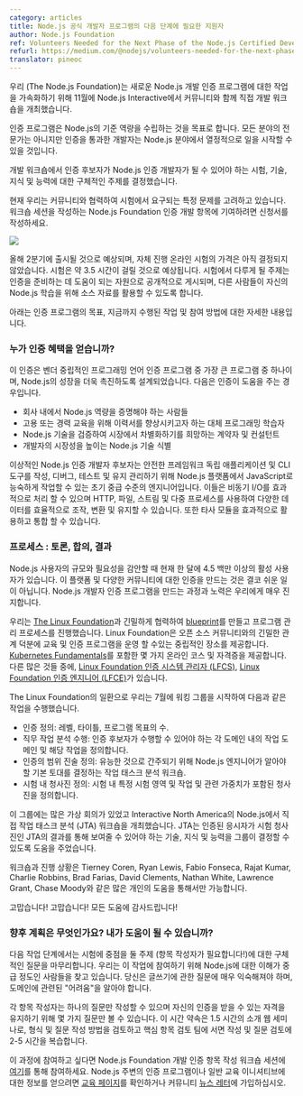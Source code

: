```yaml
---
category: articles
title: Node.js 공식 개발자 프로그램의 다음 단계에 필요한 지원자
author: Node.js Foundation
ref: Volunteers Needed for the Next Phase of the Node.js Certified Developer Program
refurl: https://medium.com/@nodejs/volunteers-needed-for-the-next-phase-of-the-node-js-certified-developer-program-eeb631effc49#.tzasgab43
translator: pineoc
---
```

<!--
We (The Node.js Foundation) held an in-person development workshop with the community at Node.js Interactive in November to accelerate work on the new Node.js Certified Developer program.
-->
우리 (The Node.js Foundation)는 새로운 Node.js 개발 인증 프로그램에 대한 작업을 가속화하기 위해 11월에 Node.js Interactive에서 커뮤니티와 함께 직접 개발 워크숍을 개최했습니다.

<!--
The certification program aims to establish a baseline competency in Node.js. While not an expert in all areas, developers who pass the certification will be able to hit the ground running with Node.js.
-->
인증 프로그램은 Node.js의 기준 역량을 수립하는 것을 목표로 합니다. 모든 분야의 전문가는 아니지만 인증을 통과한 개발자는 Node.js 분야에서 열정적으로 일을 시작할 수 있을 것입니다.

<!--
In the in-person development workshop, those involved in the program determined specific topics for the exam and the skills, knowledge and abilities a certified candidate should be able to demonstrate to become a Node.js Certified Developer.
-->
개발 워크숍에서 인증 후보자가 Node.js 인증 개발자가 될 수 있어야 하는 시험, 기술, 지식 및 능력에 대한 구체적인 주제를 결정했습니다.

<!--
Currently we are working with the community to determine specific questions that will be asked on the exam. To contribute to the Node.js Foundation Certification Development Item Writing Workshop Sessions, fill out this application.
-->
현재 우리는 커뮤니티와 협력하여 시험에서 요구되는 특정 문제를 고려하고 있습니다. 워크숍 세션을 작성하는 Node.js Foundation 인증 개발 항목에 기여하려면 신청서를 작성하세요.

![](https://cdn-images-1.medium.com/max/800/1*42wGvCqcxEx2UO2g6OFZyw.jpeg)

<!--
Expected to launch in Q2 this year, pricing for the self-paced, online exam is still to be determined. The exam is expected to take about 3.5 hours. The topics that will be covered on the exam will be published publically as will resources to help prepare for the certification, allowing others to leverage the source materials for their own Node.js learning.
-->
올해 2분기에 출시될 것으로 예상되며, 자체 진행 온라인 시험의 가격은 아직 결정되지 않았습니다. 시험은 약 3.5 시간이 걸릴 것으로 예상됩니다. 시험에서 다루게 될 주제는 인증을 준비하는 데 도움이 되는 자원으로 공개적으로 게시되며, 다른 사람들이 자신의 Node.js 학습을 위해 소스 자료를 활용할 수 있도록 합니다.

<!--
Below are more details on the goals for the certification program, work that has been done so far and how you can get involved.
-->
아래는 인증 프로그램의 목표, 지금까지 수행된 작업 및 참여 방법에 대한 자세한 내용입니다.

<!--
### Who Benefits from the Certification?
-->
### 누가 인증 혜택을 얻습니까?

<!--
This certification will be one of the biggest vendor-neutral programming language certification programs available and is designed to propel Node.js growth even further. It is intended to help:
- People who need to prove Node.js competency within a company
- Alternative programming learners eager to boost their resume for hiring or career training
- Contractors and consultants hoping to verify their Node.js skills to differentiate themselves in the market
- Identify Node.js skills that will make developers more marketable
-->
이 인증은 벤더 중립적인 프로그래밍 언어 인증 프로그램 중 가장 큰 프로그램 중 하나이며, Node.js의 성장을 더욱 촉진하도록 설계되었습니다. 다음은 인증이 도움을 주는 경우입니다.
- 회사 내에서 Node.js 역량을 증명해야 하는 사람들
- 고용 또는 경력 교육을 위해 이력서를 향상시키고자 하는 대체 프로그래밍 학습자
- Node.js 기술을 검증하여 시장에서 차별화하기를 희망하는 계약자 및 컨설턴트
- 개발자의 시장성을 높이는 Node.js 기술 식별

<!--
Ideal Node.js Certified Developer candidates are early intermediate-level engineers who can already work proficiently in JavaScript with the Node.js platform to build, debug, test and maintain secure framework-independent applications and CLI tools. They are capable of handling asynchronous I/O effectively and can efficiently manipulate, transform and persist various data using HTTP, files, streams, and multiple processes. They can also leverage and integrate 3rd party modules effectively.
-->
이상적인 Node.js 인증 개발자 후보자는 안전한 프레임워크 독립 애플리케이션 및 CLI 도구를 작성, 디버그, 테스트 및 유지 관리하기 위해 Node.js 플랫폼에서 JavaScript로 능숙하게 작업할 수 있는 초기 중급 수준의 엔지니어입니다. 이들은 비동기 I/O를 효과적으로 처리 할 수 있으며 HTTP, 파일, 스트림 및 다중 프로세스를 사용하여 다양한 데이터를 효율적으로 조작, 변환 및 유지할 수 있습니다. 또한 타사 모듈을 효과적으로 활용하고 통합 할 수 있습니다.

<!--
### The Process: Debate, Consensus, Outcome
-->
### 프로세스 : 토론, 합의, 결과

<!--
Given the size and needs of Node.js users — there are currently more than 4.5 million active users per month — creating a certification for this platform and diverse community is no small feat. The process and effort in creating the Node.js Certified Developer program is something that we have taken very seriously.
-->
Node.js 사용자의 규모와 필요성을 감안할 때 현재 한 달에 4.5 백만 이상의 활성 사용자가 있습니다. 이 플랫폼 및 다양한 커뮤니티에 대한 인증을 만드는 것은 결코 쉬운 일이 아닙니다. Node.js 개발자 인증 프로그램을 만드는 과정과 노력은 우리에게 매우 진지합니다.

<!--
We worked closely with [The Linux Foundation](https://training.linuxfoundation.org/certification/why-certify-with-us) to create the [blueprint](https://github.com/nodejs/education/blob/master/certification.md#nodejs-certified-developer) and process for administering the program. The Linux Foundation offers a neutral home for running training and certification programs, thanks to its close involvement with the open source community. It offers several online courses and certifications, including [Kubernetes Fundamentals](https://training.linuxfoundation.org/linux-courses/system-administration-training/kubernetes-fundamentals); [Linux Foundation Certified System Administrator (LFCS)](https://training.linuxfoundation.org/certification/lfcs); [Linux Foundation Certified Engineer (LFCE)](https://training.linuxfoundation.org/certification/lfce); among many others.
-->
우리는 [The Linux Foundation](https://training.linuxfoundation.org/certification/why-certify-with-us)과 긴밀하게 협력하여 [blueprint](https://github.com/nodejs/education/blob/master/certification.md#nodejs-certified-developer)를 만들고 프로그램 관리 프로세스를 진행했습니다. Linux Foundation은 오픈 소스 커뮤니티와의 긴밀한 관계 덕분에 교육 및 인증 프로그램을 운영 할 수있는 중립적인 장소를 제공합니다. [Kubernetes Fundamentals](https://training.linuxfoundation.org/linux-courses/system-administration-training/kubernetes-fundamentals)를 포함한 몇 가지 온라인 코스 및 자격증을 제공합니다. 다른 많은 것들 중에, [Linux Foundation 인증 시스템 관리자 (LFCS)](https://training.linuxfoundation.org/certification/lfcs), [Linux Foundation 인증 엔지니어 (LFCE)](https://training.linuxfoundation.org/certification/lfce)가 있습니다.

<!--
As part of its work with The Linux Foundation, we launched a working group in July to:
-->
The Linux Foundation의 일환으로 우리는 7월에 워킹 그룹을 시작하여 다음과 같은 작업을 수행했습니다.

<!--
- Define Certification(s): the number of levels, titles, program goals;
- Conduct Job Task Analysis: to define the domains of work and corresponding task within each domain a certification candidate should be able to perform.
- Define Scope Statement of Certification: Job Task Analysis workshop to determine the basic underpinnings of what a Node.js Engineer needs to know in order to be considered competent;
- Define the Exam Blueprint: containing the specific exams domains and tasks and their relevant weight within the exam.
-->
- 인증 정의: 레벨, 타이틀, 프로그램 목표의 수.
- 직무 작업 분석 수행: 인증 후보자가 수행할 수 있어야 하는 각 도메인 내의 작업 도메인 및 해당 작업을 정의합니다.
- 인증의 범위 진술 정의: 유능한 것으로 간주되기 위해 Node.js 엔지니어가 알아야 할 기본 토대를 결정하는 작업 태스크 분석 워크숍.
- 시험 내 청사진 정의: 시험 내 특정 시험 영역 및 작업 및 관련 가중치가 포함된 청사진을 정의합니다.

<!--
This group has had many virtual meetings and held an in-person Job Task Analysis (JTA) workshop at Node.js Interactive North America. The JTA helped the group determine the skills, knowledge and abilities a certified candidate should be able to demonstrate with the outcome of the JTA being an exam blueprint.
-->
이 그룹에는 많은 가상 회의가 있었고 Interactive North America의 Node.js에서 직접 작업 태스크 분석 (JTA) 워크숍을 개최했습니다. JTA는 인증된 응시자가 시험 청사진인 JTA의 결과를 통해 보여줄 수 있어야 하는 기술, 지식 및 능력을 그룹이 결정할 수 있도록 도움을 주었습니다.

<!--
The workshop and the progress we’ve made is only possible through the help of many individuals in the community: Tierney Coren, Ryan Lewis, Fabio Fonseca, Rajat Kumar, Charlie Robbins, Brad Farias, David Clements, Nathan White, Lawrence Grant, and Chase Moody.
-->
워크숍과 진행 상황은 Tierney Coren, Ryan Lewis, Fabio Fonseca, Rajat Kumar, Charlie Robbins, Brad Farias, David Clements, Nathan White, Lawrence Grant, Chase Moody와 같은 많은 개인의 도움을 통해서만 가능합니다.

<!--
Thank you! Thank you! Thank you for all your help!
-->
고맙습니다! 고맙습니다! 모든 도움에 감사드립니다!

<!--
### What’s Next? Can I Help?
-->
### 향후 계획은 무엇인가요? 내가 도움이 될 수 있습니까?

<!--
The next phase of work will be finalizing the specific questions for the topics that the exam will focus on (item-writers needed!). We are looking for folks who are intermediate to advanced in their understanding of Node.js to get involved in this work. You should be experienced enough to be very comfortable with the question you are writing and know the “gotchas” involved with the domain.
-->
다음 작업 단계에서는 시험에 중점을 둘 주제 (항목 작성자가 필요합니다!)에 대한 구체적인 질문을 마무리합니다. 우리는 이 작업에 참여하기 위해 Node.js에 대한 이해가 중급 정도인 사람들을 찾고 있습니다. 당신은 글쓰기에 관한 질문에 매우 익숙해져야 하며, 도메인에 관련된 "어려움"을 알아야 합니다.

<!--
Each item-writer will only be able to write one question and is limited to viewing only a few questions, to maintain eligibility in receiving their own certification. The time commitment for this is a 1.5 hour intro webinar, which will review the format and how to write the question, as well as 2–5 hours​ to cover writing and reviewing the question with the Core Item Review team.
-->
각 항목 작성자는 하나의 질문만 작성할 수 있으며 자신의 인증을 받을 수 있는 자격을 유지하기 위해 몇 가지 질문만 볼 수 있습니다. 이 시간 약속은 1.5 시간의 소개 웹 세미나로, 형식 및 질문 작성 방법을 검토하고 핵심 항목 검토 팀에 서면 작성 및 질문 검토에 2-5 시간을 복습합니다.

<!--
If you are interested in participating in this process, please apply to the Node.js Foundation Certification Development Item Writing Workshop Sessions [here](https://docs.google.com/a/linuxfoundation.org/forms/d/10X9RJ4oLu2IU7cXppnXmwDMdJTetq3i9focw-R7GB8s/viewform?edit_requested=true). If you are looking to stay informed with what is happening with the certification program or general educational initiatives around Node.js, check out our [education page](https://nodejs.org/en/foundation/education/) or subscribe to our community [newsletter](http://bit.ly/2hml18m).
-->
이 과정에 참여하고 싶다면 Node.js Foundation 개발 인증 항목 작성 워크숍 세션에 [여기](https://docs.google.com/a/linuxfoundation.org/forms/d/10X9RJ4oLu2IU7cXppnXmwDMdJTetq3i9focw-R7GB8s/viewform?edit_requested=true)를 통해 참여하세요. Node.js 주변의 인증 프로그램이나 일반 교육 이니셔티브에 대한 정보를 얻으려면 [교육 페이지](https://nodejs.org/en/foundation/education/)를 확인하거나 커뮤니티 [뉴스 레터](http://bit.ly/2hml18m)에 가입하십시오.
